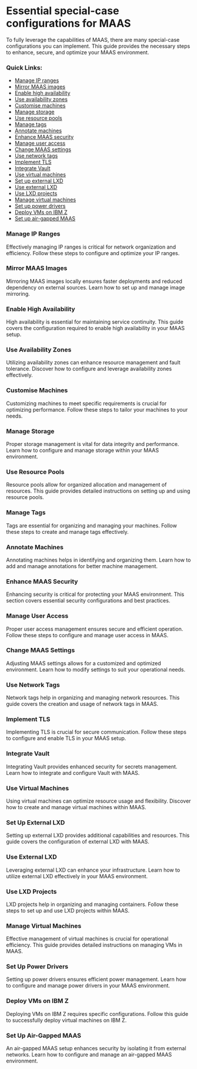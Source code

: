# Essential special-case configurations for MAAS

To fully leverage the capabilities of MAAS, there are many special-case configurations you can implement. This guide provides the necessary steps to enhance, secure, and optimize your MAAS environment.

### Quick Links:

- [Manage IP ranges](https://maas.io/docs/how-to-manage-ip-ranges)
- [Mirror MAAS images](https://maas.io/docs/how-to-mirror-maas-images)
- [Enable high availability](https://maas.io/docs/how-to-enable-high-availability)
- [Use availability zones](https://maas.io/docs/how-to-use-availability-zones)
- [Customise machines](https://maas.io/docs/how-to-customise-machines)
- [Manage storage](https://maas.io/docs/how-to-manage-storage)
- [Use resource pools](https://maas.io/docs/how-to-use-resource-pools)
- [Manage tags](https://maas.io/docs/how-to-manage-tags)
- [Annotate machines](https://maas.io/docs/how-to-annotate-machines)
- [Enhance MAAS security](https://maas.io/docs/how-to-enhance-maas-security)
- [Manage user access](https://maas.io/docs/how-to-manage-user-access)
- [Change MAAS settings](https://maas.io/docs/how-to-change-maas-settings)
- [Use network tags](https://maas.io/docs/how-to-use-network-tags)
- [Implement TLS](https://maas.io/docs/how-to-implement-tls)
- [Integrate Vault](https://maas.io/docs/how-to-integrate-vault)
- [Use virtual machines](https://maas.io/docs/how-to-use-virtual-machines)
- [Set up external LXD](https://maas.io/docs/how-to-set-up-external-lxd)
- [Use external LXD](https://maas.io/docs/how-to-use-external-lxd)
- [Use LXD projects](https://maas.io/docs/how-to-use-lxd-projects)
- [Manage virtual machines](https://maas.io/docs/how-to-manage-virtual-machines)
- [Set up power drivers](https://maas.io/docs/how-to-set-up-power-drivers)
- [Deploy VMs on IBM Z](https://maas.io/docs/how-to-deploy-vms-on-ibm-z)
- [Set up air-gapped MAAS](https://maas.io/docs/how-to-configure-an-air-gapped-maas)

### Manage IP Ranges

Effectively managing IP ranges is critical for network organization and efficiency. Follow these steps to configure and optimize your IP ranges.

### Mirror MAAS Images

Mirroring MAAS images locally ensures faster deployments and reduced dependency on external sources. Learn how to set up and manage image mirroring.

### Enable High Availability

High availability is essential for maintaining service continuity. This guide covers the configuration required to enable high availability in your MAAS setup.

### Use Availability Zones

Utilizing availability zones can enhance resource management and fault tolerance. Discover how to configure and leverage availability zones effectively.

### Customise Machines

Customizing machines to meet specific requirements is crucial for optimizing performance. Follow these steps to tailor your machines to your needs.

### Manage Storage

Proper storage management is vital for data integrity and performance. Learn how to configure and manage storage within your MAAS environment.

### Use Resource Pools

Resource pools allow for organized allocation and management of resources. This guide provides detailed instructions on setting up and using resource pools.

### Manage Tags

Tags are essential for organizing and managing your machines. Follow these steps to create and manage tags effectively.

### Annotate Machines

Annotating machines helps in identifying and organizing them. Learn how to add and manage annotations for better machine management.

### Enhance MAAS Security

Enhancing security is critical for protecting your MAAS environment. This section covers essential security configurations and best practices.

### Manage User Access

Proper user access management ensures secure and efficient operation. Follow these steps to configure and manage user access in MAAS.

### Change MAAS Settings

Adjusting MAAS settings allows for a customized and optimized environment. Learn how to modify settings to suit your operational needs.

### Use Network Tags

Network tags help in organizing and managing network resources. This guide covers the creation and usage of network tags in MAAS.

### Implement TLS

Implementing TLS is crucial for secure communication. Follow these steps to configure and enable TLS in your MAAS setup.

### Integrate Vault

Integrating Vault provides enhanced security for secrets management. Learn how to integrate and configure Vault with MAAS.

### Use Virtual Machines

Using virtual machines can optimize resource usage and flexibility. Discover how to create and manage virtual machines within MAAS.

### Set Up External LXD

Setting up external LXD provides additional capabilities and resources. This guide covers the configuration of external LXD with MAAS.

### Use External LXD

Leveraging external LXD can enhance your infrastructure. Learn how to utilize external LXD effectively in your MAAS environment.

### Use LXD Projects

LXD projects help in organizing and managing containers. Follow these steps to set up and use LXD projects within MAAS.

### Manage Virtual Machines

Effective management of virtual machines is crucial for operational efficiency. This guide provides detailed instructions on managing VMs in MAAS.

### Set Up Power Drivers

Setting up power drivers ensures efficient power management. Learn how to configure and manage power drivers in your MAAS environment.

### Deploy VMs on IBM Z

Deploying VMs on IBM Z requires specific configurations. Follow this guide to successfully deploy virtual machines on IBM Z.

### Set Up Air-Gapped MAAS

An air-gapped MAAS setup enhances security by isolating it from external networks. Learn how to configure and manage an air-gapped MAAS environment.

